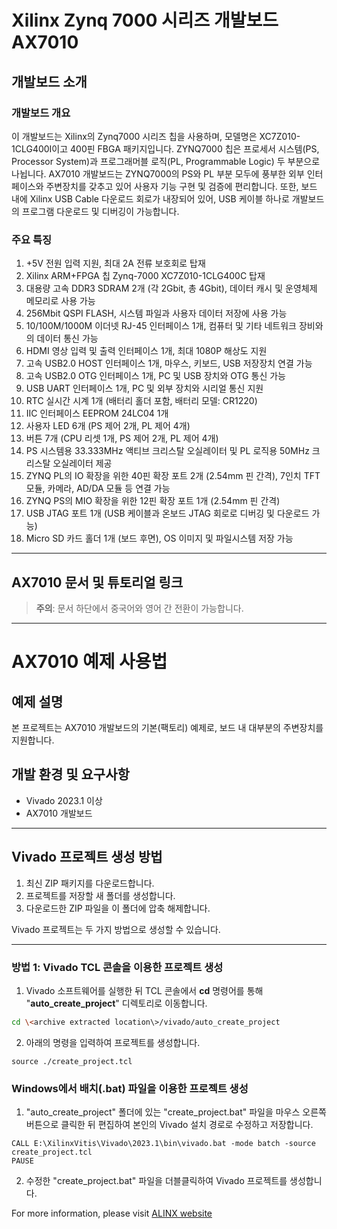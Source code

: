 # Xilinx Zynq 7000 시리즈 개발보드 AX7010

## 개발보드 소개

### 개발보드 개요
이 개발보드는 Xilinx의 Zynq7000 시리즈 칩을 사용하며, 모델명은 XC7Z010-1CLG400I이고 400핀 FBGA 패키지입니다. ZYNQ7000 칩은 프로세서 시스템(PS, Processor System)과 프로그래머블 로직(PL, Programmable Logic) 두 부분으로 나뉩니다. AX7010 개발보드는 ZYNQ7000의 PS와 PL 부분 모두에 풍부한 외부 인터페이스와 주변장치를 갖추고 있어 사용자 기능 구현 및 검증에 편리합니다. 또한, 보드 내에 Xilinx USB Cable 다운로드 회로가 내장되어 있어, USB 케이블 하나로 개발보드의 프로그램 다운로드 및 디버깅이 가능합니다.

### 주요 특징
1. +5V 전원 입력 지원, 최대 2A 전류 보호회로 탑재
2. Xilinx ARM+FPGA 칩 Zynq-7000 XC7Z010-1CLG400C 탑재
3. 대용량 고속 DDR3 SDRAM 2개 (각 2Gbit, 총 4Gbit), 데이터 캐시 및 운영체제 메모리로 사용 가능
4. 256Mbit QSPI FLASH, 시스템 파일과 사용자 데이터 저장에 사용 가능
5. 10/100M/1000M 이더넷 RJ-45 인터페이스 1개, 컴퓨터 및 기타 네트워크 장비와의 데이터 통신 가능
6. HDMI 영상 입력 및 출력 인터페이스 1개, 최대 1080P 해상도 지원
7. 고속 USB2.0 HOST 인터페이스 1개, 마우스, 키보드, USB 저장장치 연결 가능
8. 고속 USB2.0 OTG 인터페이스 1개, PC 및 USB 장치와 OTG 통신 가능
9. USB UART 인터페이스 1개, PC 및 외부 장치와 시리얼 통신 지원
10. RTC 실시간 시계 1개 (배터리 홀더 포함, 배터리 모델: CR1220)
11. IIC 인터페이스 EEPROM 24LC04 1개
12. 사용자 LED 6개 (PS 제어 2개, PL 제어 4개)
13. 버튼 7개 (CPU 리셋 1개, PS 제어 2개, PL 제어 4개)
14. PS 시스템용 33.333MHz 액티브 크리스탈 오실레이터 및 PL 로직용 50MHz 크리스탈 오실레이터 제공
15. ZYNQ PL의 IO 확장을 위한 40핀 확장 포트 2개 (2.54mm 핀 간격), 7인치 TFT 모듈, 카메라, AD/DA 모듈 등 연결 가능
16. ZYNQ PS의 MIO 확장을 위한 12핀 확장 포트 1개 (2.54mm 핀 간격)
17. USB JTAG 포트 1개 (USB 케이블과 온보드 JTAG 회로로 디버깅 및 다운로드 가능)
18. Micro SD 카드 홀더 1개 (보드 후면), OS 이미지 및 파일시스템 저장 가능

---

## AX7010 문서 및 튜토리얼 링크

> **주의**: 문서 하단에서 중국어와 영어 간 전환이 가능합니다.

---

# AX7010 예제 사용법

## 예제 설명
본 프로젝트는 AX7010 개발보드의 기본(팩토리) 예제로, 보드 내 대부분의 주변장치를 지원합니다.

## 개발 환경 및 요구사항
- Vivado 2023.1 이상
- AX7010 개발보드
 
---

## Vivado 프로젝트 생성 방법
1. 최신 ZIP 패키지를 다운로드합니다.
2. 프로젝트를 저장할 새 폴더를 생성합니다.
3. 다운로드한 ZIP 파일을 이 폴더에 압축 해제합니다.

Vivado 프로젝트는 두 가지 방법으로 생성할 수 있습니다.

---

### 방법 1: Vivado TCL 콘솔을 이용한 프로젝트 생성
1. Vivado 소프트웨어를 실행한 뒤 TCL 콘솔에서 **cd** 명령어를 통해 "**auto_create_project**" 디렉토리로 이동합니다.

```bash 
cd \<archive extracted location\>/vivado/auto_create_project
```
2. 아래의 명령을 입력하여 프로젝트를 생성합니다.
```
source ./create_project.tcl
```

### Windows에서 배치(.bat) 파일을 이용한 프로젝트 생성
1. "auto_create_project" 폴더에 있는 "create_project.bat" 파일을 마우스 오른쪽 버튼으로 클릭한 뒤 편집하여 본인의 Vivado 설치 경로로 수정하고 저장합니다.
```
CALL E:\XilinxVitis\Vivado\2023.1\bin\vivado.bat -mode batch -source create_project.tcl
PAUSE
```
2. 수정한 "create_project.bat" 파일을 더블클릭하여 Vivado 프로젝트를 생성합니다.


For more information, please visit [ALINX website](https://www.alinx.com)
